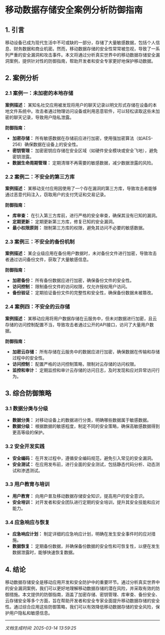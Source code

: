# 移动数据存储安全案例分析防御指南

## 1. 引言

移动设备已成为现代生活中不可或缺的一部分，存储了大量敏感数据，包括个人信息、财务数据和商业机密。然而，移动数据存储的安全性常常被忽视，导致了一系列严重的安全漏洞和攻击事件。本文将通过分析真实世界中的移动数据存储安全漏洞案例，提供针对性的防御指南，帮助开发者和安全专家更好地保护移动数据。

## 2. 案例分析

### 2.1 案例一：未加密的本地存储

**案例描述：**
某知名社交应用被发现将用户的聊天记录以明文形式存储在设备的本地文件系统中。攻击者通过物理访问设备或利用恶意软件，可以轻松读取这些未加密的聊天记录，导致用户隐私泄露。

**防御指南：**
- **加密存储：** 所有敏感数据在存储前应进行加密，使用强加密算法（如AES-256）确保数据在设备上的安全性。
- **密钥管理：** 加密密钥应存储在安全区域（如硬件安全模块或安全飞地），避免密钥泄露。
- **数据生命周期管理：** 定期清理不再需要的敏感数据，减少数据泄露的风险。

### 2.2 案例二：不安全的第三方库

**案例描述：**
某移动支付应用因使用了一个存在漏洞的第三方库，导致攻击者能够通过恶意代码注入，窃取用户的支付凭证和交易记录。

**防御指南：**
- **库审查：** 在引入第三方库前，进行严格的安全审查，确保其没有已知的漏洞。
- **定期更新：** 定期更新第三方库，修复已知的安全漏洞。
- **最小权限原则：** 限制第三方库的权限，避免其访问不必要的敏感数据。

### 2.3 案例三：不安全的备份机制

**案例描述：**
某企业级应用在备份用户数据时，未对备份文件进行加密，导致攻击者通过访问备份文件，获取了大量敏感信息。

**防御指南：**
- **加密备份：** 所有备份数据应进行加密，确保备份文件的安全性。
- **访问控制：** 限制备份文件的访问权限，仅允许授权用户访问。
- **备份验证：** 定期验证备份文件的完整性和安全性，确保备份数据未被篡改。

### 2.4 案例四：不安全的云存储

**案例描述：**
某移动应用将用户数据存储在云服务中，但未对数据进行加密，且云存储的访问控制配置不当，导致攻击者通过公开的API接口，访问了大量用户数据。

**防御指南：**
- **加密云存储：** 所有存储在云服务中的数据应进行加密，确保数据在传输和存储过程中的安全性。
- **访问控制：** 配置严格的访问控制策略，限制对云存储的访问权限。
- **监控和审计：** 定期监控和审计云存储的访问日志，及时发现和应对异常访问行为。

## 3. 综合防御策略

### 3.1 数据分类与分级

- **数据分类：** 对移动设备上的数据进行分类，明确哪些数据属于敏感数据。
- **数据分级：** 根据数据的敏感程度，制定不同的安全策略，确保高敏感数据得到更高等级的保护。

### 3.2 安全开发实践

- **安全编码：** 在开发过程中，遵循安全编码规范，避免引入常见的安全漏洞。
- **安全测试：** 在应用发布前，进行全面的安全测试，包括静态代码分析、动态测试和渗透测试。

### 3.3 用户教育与培训

- **用户教育：** 向用户普及移动数据存储安全知识，提高用户的安全意识。
- **安全培训：** 对开发者和安全团队进行定期的安全培训，提升其安全技能和应对能力。

### 3.4 应急响应与恢复

- **应急响应计划：** 制定详细的应急响应计划，明确在发生安全事件时的应对措施。
- **数据恢复：** 定期备份数据，并确保备份数据的安全性和可恢复性，以便在发生数据泄露时，能够快速恢复数据。

## 4. 结论

移动数据存储安全是移动应用开发和安全防护中的重要环节。通过分析真实世界中的安全漏洞案例，我们可以更好地理解移动数据存储的潜在风险，并采取有效的防御措施。本文提供的防御指南，涵盖了加密存储、密钥管理、库审查、备份安全、云存储安全等多个方面，旨在帮助开发者和安全专家全面提升移动数据存储的安全性。通过综合应用这些防御策略，我们可以有效降低移动数据存储的安全风险，保护用户隐私和敏感信息。

---

*文档生成时间: 2025-03-14 13:59:25*
